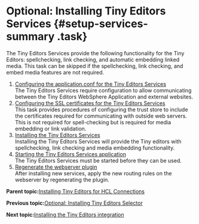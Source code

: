 # Optional: Installing Tiny Editors Services {#setup-services-summary .task}

The Tiny Editors Services provide the following functionality for the Tiny Editors: spellchecking, link checking, and automatic embedding linked media. This task can be skipped if the spellchecking, link checking, and embed media features are not required.

1.  [Configuring the application.conf for the Tiny Editors Services](t_01-setup_02-services_01-appconf_00-summary.md)  
The Tiny Editors Services require configuration to allow communicating between the Tiny Editors WebSphere Application and external websites.
2.  [Configuring the SSL certificates for the Tiny Editors Services](t_01-setup_02-services_02-certificates_00-summary.md)  
 This task provides procedures of configuring the trust store to include the certificates required for communicating with outside web servers. This is not required for spell-checking but is required for media embedding or link validation.
3.  [Installing the Tiny Editors Services](t_01-setup_02-services_03-install.md)  
Installing the Tiny Editors Services will provide the Tiny editors with spellchecking, link checking and media embedding functionality.
4.  [Starting the Tiny Editors Services application](t_01-setup_02-services_04-start.md)  
The Tiny Editors Services must be started before they can be used.
5.  [Regenerate the webserver plugin](t_regenerate-webserver-plugin.md)  
After installing new services, apply the new routing rules on the webserver by regenerating the plugin.

**Parent topic:**[Installing Tiny Editors for HCL Connections](t_01-setup_00-summary.md)

**Previous topic:**[Optional: Installing Tiny Editors Selector](t_01-setup_01-selector_00-summary.md)

**Next topic:**[Installing the Tiny Editors integration](t_01-setup_03-editors_00-summary.md)

